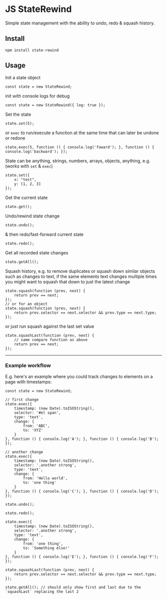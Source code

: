 # JS StateRewind

Simple state management with the ability to undo, redo & squash history.

## Install

```
npm install state-rewind
```

## Usage

Init a state object
```
const state = new StateRewind;
```
init with console logs for debug
```
const state = new StateRewind({ log: true });
```

Set the state
```
state.set(5);
```
or `exec` to run/execute a function at the same time that can later be undone or redone
```
state.exec(5, function () { console.log('foward'); }, function () { console.log('backward'); });
```

State can be anything, strings, numbers, arrays, objects, anything, e.g. (works with `set` & `exec`)
```
state.set({
    x: "test",
    y: [1, 2, 3]
});
```

Get the current state
```
state.get();
```

Undo/rewind state change
```
state.undo();
```

& then redo/fast-forward current state
```
state.redo();
```

Get all recorded state changes
```
state.getAll();
```

Squash history, e.g. to remove duplicates or squash down similar objects such as changes to text, if the same elements text changes multiple times you might want to squash that down to just the latest change
```
state.squash(function (prev, next) {
    return prev == next;
});
// or for an object
state.squash(function (prev, next) {
    return prev.selector == next.selector && prev.type == next.type;
});
```
or just run squash against the last set value
```
state.squashLast(function (prev, next) {
    // same compare function as above
    return prev == next;
});
```

-----------------------

### Example workflow

E.g. here's an example where you could track changes to elements on a page with timestamps:

```
const state = new StateRewind;

// first change
state.exec({
    timestamp: (new Date).toISOString(),
    selector: '#el span',
    type: 'text',
    change: {
        from: 'ABC',
        to: 'XYZ'
    }
}, function () { console.log('A'); }, function () { console.log('B'); });

// another change
state.exec({
    timestamp: (new Date).toISOString(),
    selector: '.another strong',
    type: 'text',
    change: {
        from: 'Hello world',
        to: 'one thing'
    }
}, function () { console.log('C'); }, function () { console.log('D'); });

state.undo();

state.redo();

state.exec({
    timestamp: (new Date).toISOString(),
    selector: '.another strong',
    type: 'text',
    change: {
        from: 'one thing',
        to: 'Something else!'
    }
}, function () { console.log('E'); }, function () { console.log('F'); });

state.squashLast(function (prev, next) {
    return prev.selector == next.selector && prev.type == next.type;
});

state.getAll(); // should only show first and last due to the `squashLast` replacing the last 2
```
